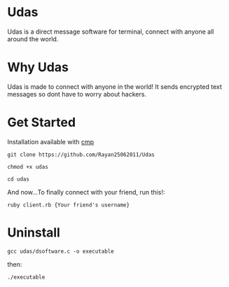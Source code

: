 # Udas
Udas is a direct message software for terminal, connect with anyone all around the world.

# Why Udas
Udas is made to connect with anyone in the world! It sends encrypted text messages so dont have to worry about hackers.

# Get Started
Installation available with <a href="https://github.com/Rayan25062011/cmp">cmp</a>
```
git clone https://github.com/Rayan25062011/Udas
```
```
chmod +x udas 
```
```
cd udas
```
And now...To finally connect with your friend, run this!:
```
ruby client.rb {Your friend's username}
```
# Uninstall
```
gcc udas/dsoftware.c -o executable
```
then:
```
./executable
```
